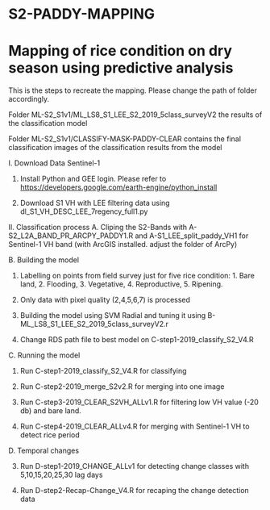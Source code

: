 # S2-PADDY-MAPPING

# Mapping of rice condition on dry season using predictive analysis

This is the steps to recreate the mapping. Please change the path of folder accordingly. 

Folder ML-S2_S1v1/ML_LS8_S1_LEE_S2_2019_5class_surveyV2 the results of the classification model

Folder ML-S2_S1v1/CLASSIFY-MASK-PADDY-CLEAR contains the final classification images of the classification results from the model

I. Download Data Sentinel-1
1. Install Python and GEE login. Please refer to https://developers.google.com/earth-engine/python_install

2. Download S1 VH with LEE filtering data using dl_S1_VH_DESC_LEE_7regency_full1.py

II. Classification process
A. Cliping the S2-Bands with A-S2_L2A_BAND_PR_ARCPY_PADDY1.R and A-S1_LEE_split_paddy_VH1 for Sentinel-1 VH band (with ArcGIS installed. adjust the folder of ArcPy)

B. Building the model
1. Labelling on points from field survey just for five rice condition: 1. Bare land, 2. Flooding, 3. Vegetative, 4. Reproductive, 5. Ripening.

2. Only data with pixel quality (2,4,5,6,7) is processed

3. Building the model using SVM Radial and tuning it using B-ML_LS8_S1_LEE_S2_2019_5class_surveyV2.r

4. Change RDS path file to best model on C-step1-2019_classify_S2_V4.R

C. Running the model
1. Run C-step1-2019_classify_S2_V4.R for classifying

2. Run C-step2-2019_merge_S2v2.R for merging into one image

3. Run C-step3-2019_CLEAR_S2VH_ALLv1.R for filtering low VH value (-20 db) and bare land.

4. Run C-step4-2019_CLEAR_ALLv4.R for merging with Sentinel-1 VH to detect rice period 

D. Temporal changes

3. Run D-step1-2019_CHANGE_ALLv1 for detecting change classes with 5,10,15,20,25,30 lag days

4. Run D-step2-Recap-Change_V4.R for recaping the change detection data

